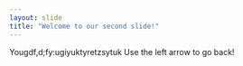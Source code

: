 ```yaml
---
layout: slide
title: "Welcome to our second slide!"
---
```

Yougdf,d;fy:ugiyuktyretzsytuk
Use the left arrow to go back!

